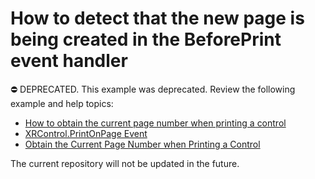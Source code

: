# How to detect that the new page is being created in the BeforePrint event handler

⛔ DEPRECATED. This example was deprecated. Review the following example and help topics:

- [How to obtain the current page number when printing a control](https://github.com/DevExpress-Examples/Reporting_how-to-obtain-the-current-page-number-when-printing-a-control-e1952)
- [XRControl.PrintOnPage Event](https://docs.devexpress.com/XtraReports/DevExpress.XtraReports.UI.XRControl.PrintOnPage)
- [Obtain the Current Page Number when Printing a Control](https://docs.devexpress.com/XtraReports/7399/winforms-reporting/winforms-reporting-print-api/obtain-the-current-page-number-when-printing-a-control)

The current repository will not be updated in the future.


